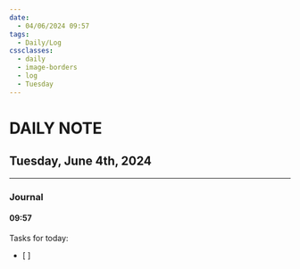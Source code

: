 ```yaml
---
date:
  - 04/06/2024 09:57
tags:
  - Daily/Log
cssclasses:
  - daily
  - image-borders
  - log
  - Tuesday
---
```

# DAILY NOTE
## Tuesday, June 4th, 2024
---
### Journal
#### 09:57
Tasks for today:
- [ ] 